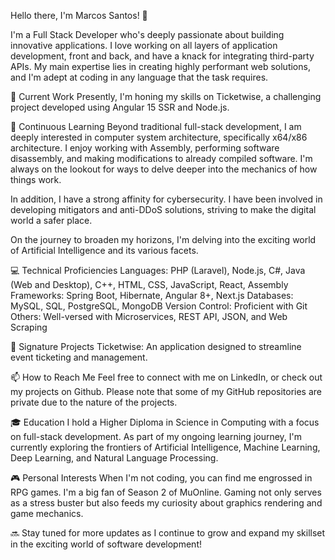 Hello there, I'm Marcos Santos! 👋

I'm a Full Stack Developer who's deeply passionate about building innovative applications. 
I love working on all layers of application development, front and back, and have a knack for integrating third-party APIs. 
My main expertise lies in creating highly performant web solutions, and I'm adept at coding in any language that the task requires.

🔭 Current Work
Presently, I'm honing my skills on Ticketwise, a challenging project developed using Angular 15 SSR and Node.js.

🌱 Continuous Learning
Beyond traditional full-stack development, I am deeply interested in computer system architecture, specifically x64/x86 architecture. 
I enjoy working with Assembly, performing software disassembly, and making modifications to already compiled software. I'm always on the lookout for ways to delve deeper into the mechanics of how things work.

In addition, I have a strong affinity for cybersecurity. I have been involved in developing mitigators and anti-DDoS solutions, striving to make the digital world a safer place.

On the journey to broaden my horizons, I'm delving into the exciting world of Artificial Intelligence and its various facets.

💻 Technical Proficiencies
Languages: PHP (Laravel), Node.js, C#, Java (Web and Desktop), C++, HTML, CSS, JavaScript, React, Assembly
Frameworks: Spring Boot, Hibernate, Angular 8+, Next.js
Databases: MySQL, SQL, PostgreSQL, MongoDB
Version Control: Proficient with Git
Others: Well-versed with Microservices, REST API, JSON, and Web Scraping

🎯 Signature Projects
Ticketwise: An application designed to streamline event ticketing and management.

📫 How to Reach Me
Feel free to connect with me on LinkedIn, or check out my projects on Github. Please note that some of my GitHub repositories are private due to the nature of the projects.

🎓 Education
I hold a Higher Diploma in Science in Computing with a focus on full-stack development. As part of my ongoing learning journey, I'm currently exploring the frontiers of Artificial Intelligence, Machine Learning, Deep Learning, and Natural Language Processing.

🎮 Personal Interests
When I'm not coding, you can find me engrossed in RPG games. I'm a big fan of Season 2 of MuOnline. Gaming not only serves as a stress buster but also feeds my curiosity about graphics rendering and game mechanics.

🔜 Stay tuned for more updates as I continue to grow and expand my skillset in the exciting world of software development!
